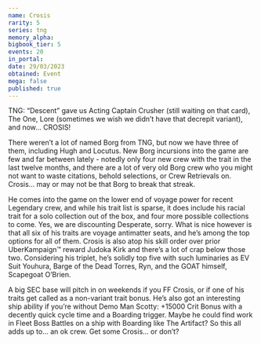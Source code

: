 ```yaml
---
name: Crosis
rarity: 5
series: tng
memory_alpha:
bigbook_tier: 5
events: 20
in_portal:
date: 29/03/2023
obtained: Event
mega: false
published: true
---
```


TNG: “Descent” gave us Acting Captain Crusher (still waiting on that card), The One, Lore (sometimes we wish we didn’t have that decrepit variant), and now… CROSIS!

There weren’t a lot of named Borg from TNG, but now we have three of them, including Hugh and Locutus.  New Borg incursions into the game are few and far between lately - notedly only four new crew with the trait in the last twelve months, and there are a lot of very old Borg crew who you might not want to waste citations, behold selections, or Crew Retrievals on.  Crosis… may or may not be that Borg to break that streak.

He comes into the game on the lower end of voyage power for recent Legendary crew, and while his trait list is sparse, it does include his racial trait for a solo collection out of the box, and four more possible collections to come.  Yes, we are discounting Desperate, sorry.  What is nice however is that all six of his traits are voyage antimatter seats, and he’s among the top options for all of them.  Crosis is also atop his skill order over prior UberKampaign™ reward Judoka Kirk and there’s a lot of crap below those two.  Considering his triplet, he’s solidly top five with such luminaries as EV Suit Youhura, Barge of the Dead Torres, Ryn, and the GOAT himself, Scapegoat O’Brien.

A big SEC base will pitch in on weekends if you FF Crosis, or if one of his traits get called as a non-variant trait bonus.  He’s also got an interesting ship ability if you’re without Demo Man Scotty: +15000 Crit Bonus with a decently quick cycle time and a Boarding trigger.  Maybe he could find work in Fleet Boss Battles on a ship with Boarding like The Artifact?
So this all adds up to… an ok crew.  Get some Crosis… or don’t?

